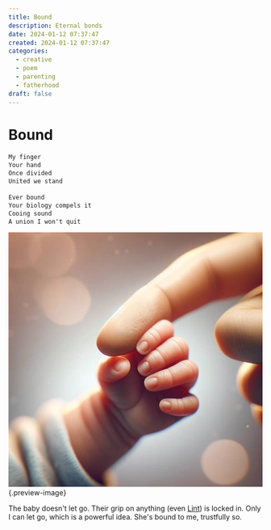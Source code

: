 ```yaml
---
title: Bound
description: Eternal bonds
date: 2024-01-12 07:37:47
created: 2024-01-12 07:37:47
categories:
  - creative
  - poem
  - parenting
  - fatherhood
draft: false
---
```


# Bound

```
My finger
Your hand
Once divided
United we stand

Ever bound
Your biology compels it
Cooing sound
A union I won't quit
```

![Union](../img/dalle-child-hand-parent-finger-adam-to-god.jpeg){.preview-image}

The baby doesn't let go. Their grip on anything (even [Lint](../christianity/poem-lint.md)) is locked in. Only I can let go, which is a powerful idea. She's bound to me, trustfully so.